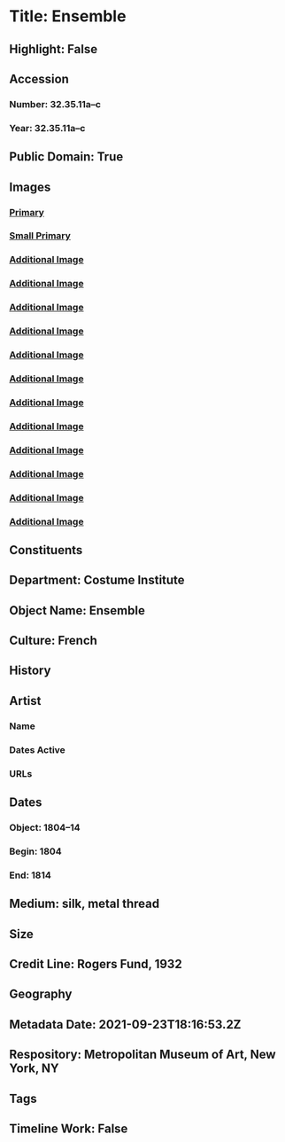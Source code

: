 # Title: Ensemble
## Highlight: False
## Accession
### Number: 32.35.11a–c
### Year: 32.35.11a–c
## Public Domain: True
## Images
### [Primary](https://images.metmuseum.org/CRDImages/ci/original/32.35.11ab_F.jpg)
### [Small Primary](https://images.metmuseum.org/CRDImages/ci/web-large/32.35.11ab_F.jpg)
### [Additional Image](https://images.metmuseum.org/CRDImages/ci/original/32.35.11ab_B.jpg)
### [Additional Image](https://images.metmuseum.org/CRDImages/ci/original/32.35.11ab_d1.jpg)
### [Additional Image](https://images.metmuseum.org/CRDImages/ci/original/32.35.11ab_d2.jpg)
### [Additional Image](https://images.metmuseum.org/CRDImages/ci/original/32.35.11c_S1.jpg)
### [Additional Image](https://images.metmuseum.org/CRDImages/ci/original/32.35.11c_S2.jpg)
### [Additional Image](https://images.metmuseum.org/CRDImages/ci/original/32.35.11c_d.jpg)
### [Additional Image](https://images.metmuseum.org/CRDImages/ci/original/32.35.11a–c_111082.jpg)
### [Additional Image](https://images.metmuseum.org/CRDImages/ci/original/32.35.11dig.JPG)
### [Additional Image](https://images.metmuseum.org/CRDImages/ci/original/32.35.11dig3.jpg)
### [Additional Image](https://images.metmuseum.org/CRDImages/ci/original/32.35.11dig2.jpg)
### [Additional Image](https://images.metmuseum.org/CRDImages/ci/original/32.35.12_CI54.70_32.35.11_MM26642.JPG)
### [Additional Image](https://images.metmuseum.org/CRDImages/ci/original/FAC_036FAC_MM26640.jpg)
## Constituents
## Department: Costume Institute
## Object Name: Ensemble
## Culture: French
## History
## Artist
### Name
### Dates Active
### URLs
## Dates
### Object: 1804–14
### Begin: 1804
### End: 1814
## Medium: silk, metal thread
## Size
## Credit Line: Rogers Fund, 1932
## Geography
## Metadata Date: 2021-09-23T18:16:53.2Z
## Respository: Metropolitan Museum of Art, New York, NY
## Tags
## Timeline Work: False